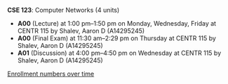 **CSE 123**: Computer Networks (4 units)

- **A00** (Lecture) at 1:00 pm–1:50 pm on Monday, Wednesday, Friday at CENTR 115 by Shalev, Aaron D (A14295245)
- **A00** (Final Exam) at 11:30 am–2:29 pm on Thursday at CENTR 115 by Shalev, Aaron D (A14295245)
- **A01** (Discussion) at 4:00 pm–4:50 pm on Wednesday at CENTR 115 by Shalev, Aaron D (A14295245)

[Enrollment numbers over time](./CSE123.tsv)

